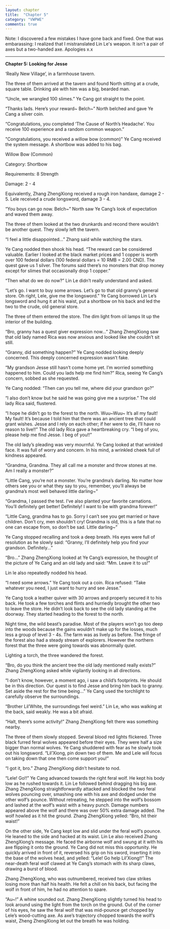 ```yaml
---
layout: chapter
title:  "Chapter 5"
category: "VWPWE"
comments: true
---
```


Note: I discovered a few mistakes I have gone back and fixed. One that was embarassing: I realized that I mistranslated Lin Le's weapon. It isn't a pair of axes but a two-handed axe. Apologies x.x

---

**Chapter 5: Looking for Jesse**

‘Really New Village’, in a farmhouse tavern.

The three of them arrived at the tavern and found North sitting at a crude, square table. Drinking ale with him was a big, bearded man.

“Uncle, we wrangled 100 slimes.” Ye Cang got straight to the point.

“Thanks lads. Here’s your reward~ Belch~” North belched and gave Ye Cang a silver coin.

“Congratulations, you completed ‘The Cause of North’s Headache’. You receive 100 experience and a random common weapon.” 

"Congratulations, you received a willow bow (common)” Ye Cang received the system message. A shortbow was added to his bag. 

Willow Bow (Common)

Category: Shortbow

Requirements: 8 Strength

Damage: 2 - 4

Equivalently, Zhang ZhengXiong received a rough iron handaxe, damage 2 - 5. Lele received a crude longsword, damage 3 - 4.

“You boys can go now. Belch~” North saw Ye Cang’s look of expectation and waved them away.

The three of them looked at the two drunkards and recond there wouldn’t be another quest. They slowly left the tavern.

“I feel a little disappointed…” Zhang said while watching the stars.

Ye Cang nodded then shook his head. “The reward can be considered valuable. Earlier I looked at the black market prices and 1 copper is worth over 100 federal dollars (100 federal dollars = 10 RMB = 2.00 CND). The quest gave us 1 silver. The forums said there’s no monsters that drop money except for slimes that occasionally drop 1 copper.”

“Then what do we do now?” Lin Le didn’t really understand and asked.

“Let’s go. I want to buy some arrows. Let’s go to that old granny’s general store. Oh right, Lele, give me the longsword.” Ye Cang borrowed Lin Le’s longsword and hung it at his waist, put a shortbow on his back and led the two to the crude, old general store.

The three of them entered the store. The dim light from oil lamps lit up the interior of the building.

“Bro, granny has a quest giver expression now…” Zhang ZhengXiong saw that old lady named Rica was now anxious and looked like she couldn’t sit still. 

“Granny, did something happen?” Ye Cang nodded looking deeply concerned. This deeply concerned expression wasn’t fake.

“My grandson Jesse still hasn’t come home yet. I’m worried something happened to him. Could you lads help me find him?” Rica, seeing Ye Cang’s concern, sobbed as she requested.

Ye Cang nodded: “Then can you tell me, where did your grandson go?”

“I also don’t know but he said he was going give me a surprise.” The old lady Rica said, flustered.

“I hope he didn’t go to the forest to the north. Wuu~Wuu~ It’s all my fault! My fault! It’s because I told him that there was an ancient tree that could grant wishes. Jesse and I rely on each other; if her were to die, I’ll have no reason to live!!” The old lady Rica gave a heartbreaking cry. “I beg of you, please help me find Jesse. I beg of you!!”

The old lady’s pleading was very mournful. Ye Cang looked at that wrinkled face. It was full of worry and concern. In his mind, a wrinkled cheek full of kindness appeared.

“Grandma, Grandma. They all call me a monster and throw stones at me. Am I really a monster?”

“Little Cang, you’re not a monster. You’re grandma’s darling. No matter how others see you or what they say to you, remember, you’ll always be grandma’s most well behaved little darling~”

“Grandma, I passed the test. I’ve also planted your favorite carnations. You’ll definitely get better! Definitely! I want to be with grandma forever!”

“Little Cang, grandma has to go. Sorry I can’t see you get married or have children. Don’t cry, men shouldn’t cry! Grandma is old, this is a fate that no one can escape from, so don’t be sad. Little darling~”

Ye Cang stopped recalling and took a deep breath. His eyes were full of resolution as he slowly said: “Granny, I’ll definitely help you find your grandson. Definitely...”

“Bro…” Zhang ZhengXiong looked at Ye Cang’s expression, he thought of the picture of Ye Cang and an old lady and said: “Mm. Leave it to us!”

Lin le also repeatedly nodded his head.

“I need some arrows.” Ye Cang took out a coin. Rica refused: “Take whatever you need, I just want to hurry and see Jesse.”

Ye Cang took a leather quiver with 30 arrows and properly secured it to his back. He took a few torches and flints and hurriedly brought the other two to leave the store. He didn’t look back to see the old lady standing at the doorway. They started heading to the forest to the north.

Night time, the wild beast’s paradise. Most of the players won’t go too deep into the woods because the gains wouldn’t make up for the losses, much less a group of level 3 - 4s. The farm was as lively as before. The fringe of the forest also had a steady stream of explorers. However the northern forest that the three were going towards was abnormally quiet.

Lighting a torch, the three wandered the forest.

“Bro, do you think the ancient tree the old lady mentioned really exists?” Zhang ZhengXiong asked while vigilantly looking in all directions.

“I don’t know, however, a moment ago, i saw a child’s footprints. He should be in this direction. Our quest is to find Jesse and bring him back to granny. Set aside the rest for the time being…” Ye Cang used the torchlight to carefully observe the surroundings.

“Brother Lil’White, the surroundings feel weird.” Lin Le, who was walking at the back, said weakly. He was a bit afraid.

“Halt, there’s some activity!” Zhang ZhengXiong felt there was something nearby.

The three of them slowly stopped. Several blood red lights flickered. Three black furred feral wolves appeared before their eyes. They were half a size bigger than normal wolves. Ye Cang shuddered with fear as he slowly took out his longsword. “Lil’Xiong, pin down two of them. Me and Lele will focus on taking down that one then come support you!”

“I got it, bro.” Zhang ZhengXiong didn’t hesitate to nod.

“Lele! Go!!” Ye Cang advanced towards the right feral wolf. He kept his body low as he rushed towards it. Lin Le followed behind dragging his big axe. Zhang ZhengXiong straightforwardly attacked and blocked the two feral wolves pouncing over, smashing one with his axe and dodged under the other wolf’s pounce. Without retreating, he stepped into the wolf’s bossom and lashed at the wolf’s waist with a heavy punch. Damage numbers appeared above the wolf and there was over 50% extra damage added. The wolf howled as it hit the ground. Zhang ZhengXiong yelled: “Bro, hit their waist!”

On the other side, Ye Cang kept low and slid under the feral wolf’s pounce. He leaned to the side and hacked at its waist. Lin Le also received Zhang ZhengXiong’s message. He faced the airborne wolf and swung at it with his axe flipping it onto the ground. Ye Cang did not miss this opportunity. He quickly arrived in front of it, reversed his grip on his sword, inserting it into the base of the wolves head, and yelled: “Lele! Go help Lil’Xiong!!” The near-death feral wolf clawed at Ye Cang’s stomach with its sharp claws, drawing a burst of blood.

Zhang ZhengXiong, who was outnumbered, received two claw strikes losing more than half his health. He felt a chill on his back, but facing the wolf in front of him, he had no attention to spare.

“Au~!” A whine sounded out. Zhang ZhengXiong slightly turned his head to look around using the light from the torch on the ground. Out of the corner of his eyes, he saw the feral wolf that was mid-pounce get chopped by Lele’s wood-cutting axe. As axe’s trajectory chopped towards the wolf’s waist, Zheng ZhengXiong let out the breath he was holding.